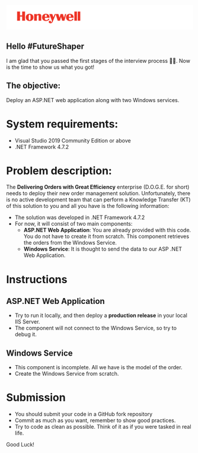 <img src="./media/Honeywell_Spot_Red+BlackTagline_Right_PNG.png" alt="Honeywell Logo" />

## Hello #FutureShaper
I am glad that you passed the first stages of the interview process 🎉🥳. Now is the time to show us what you got! 

## The objective: 
Deploy an ASP.NET web application along with two Windows services.

# System requirements:

- Visual Studio 2019 Community Edition or above
- .NET Framework 4.7.2

# Problem description:
The **Delivering Orders with Great Efficiency** enterprise (D.O.G.E. for short) needs to deploy their new order management solution. Unfortunately, there is no active development team that can perform a Knowledge Transfer (KT) of this solution to you and all you have is the following information:
- The solution was developed in .NET Framework 4.7.2
- For now, it will consist of two main components:
    - **ASP.NET Web Application**: You are already provided with this code. You do not have to create it from scratch. This component retrieves the orders from the Windows Service.
    - **Windows Service**: It is thought to send the data to our ASP .NET Web Application.

# Instructions
## ASP.NET Web Application
- Try to run it locally, and then deploy a **production release** in your local IIS Server.
- The component will not connect to the Windows Service, so try to debug it.

## Windows Service
- This component is incomplete. All we have is the model of the order.
- Create the Windows Service from scratch.

# Submission
- You should submit your code in a GitHub fork repository
-	Commit as much as you want, remember to show good practices. 
- Try to code as clean as possible. Think of it as if you were tasked in real life.

Good Luck!